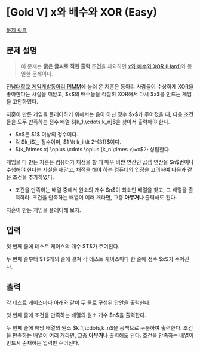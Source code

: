 # [Gold V] x와 배수와 XOR (Easy)

[문제 링크](https://www.acmicpc.net/problem/34406) 

## 문제 설명

<blockquote>
<p>이 문제는 <strong>굵은 글씨로 적힌 출력 조건</strong>을 제외하면 <a href="/problem/34407">x와 배수와 XOR (Hard)</a>와 동일한 문제이다.</p>
</blockquote>

<p><a href="https://pimm-dev.github.io/">전남대학교 게임개발동아리 PIMM</a>에 놀러 온 지훈은 동아리 사람들이 수상하게 XOR을 좋아한다는 사실을 깨닫고, $x$의 배수들을 적절히 XOR해서 다시 $x$를 만드는 게임을 고안하였다.</p>

<p>지훈이 만든 게임을 플레이하기 위해서는 음이 아닌 정수 $x$가 주어졌을 때, 다음 조건들을 모두 만족하는 정수 배열 $[k_1,\cdots,k_n]$을 찾아서 출력해야 한다.</p>

<ul>
	<li>$n$은 $1$ 이상의 정수이다.</li>
	<li>각 $k_i$는 정수이며, $1 \lt k_i \lt 2^{31}$이다.</li>
	<li>$(k_1\times x) \oplus \cdots \oplus (k_n \times x)=x$가 성립한다.</li>
</ul>

<p>게임을 다 만든 지훈은 컴퓨터가 채점을 할 때 매우 비싼 연산인 곱셈 연산을 $n$번이나 수행해야 한다는 사실을 깨닫고, 채점을 해야 하는 컴퓨터의 입장을 고려하여 다음과 같은 조건을 추가하였다.</p>

<ul>
	<li>조건을 만족하는 배열 중에서 원소의 개수 $n$이 최소인 배열을 찾고, 그 배열을 출력하라. 조건을 만족하는 배열이 여러 개라면, 그중 <strong>아무거나 </strong>출력해도 된다.</li>
</ul>

<p>지훈이 만든 게임을 플레이해 보자.</p>

## 입력 

 <p>첫 번째 줄에 테스트 케이스의 개수 $T$가 주어진다.</p>

<p>두 번째 줄부터 $T$개의 줄에 걸쳐 각 테스트 케이스마다 한 줄에 정수 $x$가 주어진다.</p>

## 출력 

 <p>각 테스트 케이스마다 아래와 같이 두 줄로 구성된 답안을 출력한다.</p>

<p>첫 번째 줄에 조건을 만족하는 배열의 원소 개수 $n$을 출력한다.</p>

<p>두 번째 줄에 해당 배열의 원소 $k_1,\cdots,k_n$을 공백으로 구분하여 출력한다. 조건을 만족하는 배열이 여러 개라면, 그중 <strong>아무거나</strong> 출력해도 된다. 조건을 만족하는 배열이 반드시 존재하는 입력만 주어진다.</p>

